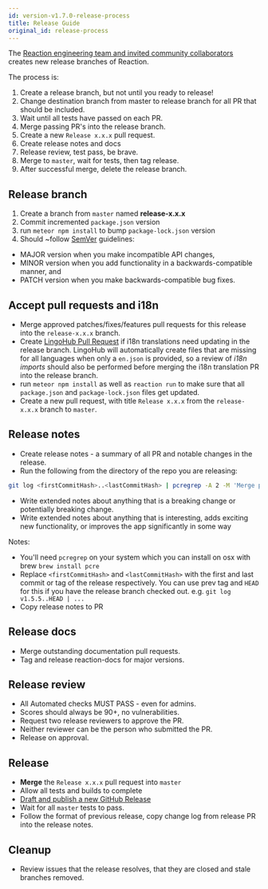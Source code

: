 ```yaml
---
id: version-v1.7.0-release-process
title: Release Guide
original_id: release-process
---
```

    
The [Reaction engineering team and invited community collaborators](https://github.com/orgs/reactioncommerce/people) creates new release branches of Reaction.

The process is:
1. Create a release branch, but not until you ready to release!
1. Change destination branch from master to release branch for all PR that should be included.
1. Wait until all tests have passed on each PR.
1. Merge passing PR's into the release branch.
1. Create a new `Release x.x.x` pull request.
1. Create release notes and docs
1. Release review, test pass, be brave.
1. Merge to `master`, wait for tests, then tag release.
1. After successful merge, delete the release branch.

## Release branch

1. Create a branch from `master` named **release-x.x.x**
2. Commit incremented `package.json` version
3. run `meteor npm install` to bump `package-lock.json` version
4. Should ~follow [SemVer](http://semver.org/) guidelines:

- MAJOR version when you make incompatible API changes,
- MINOR version when you add functionality in a backwards-compatible manner, and
- PATCH version when you make backwards-compatible bug fixes.

## Accept pull requests and i18n

- Merge approved patches/fixes/features pull requests for this release into the `release-x.x.x` branch.
- Create [LingoHub Pull Request](https://translate.lingohub.com/reaction-commerce/dashboard) if  i18n translations need updating in the release branch. LingoHub will automatically create files that are missing for all languages when only a `en.json` is provided, so a review of _i18n imports_ should also be performed before merging the i18n translation PR into the release branch.
- run `meteor npm install` as well as `reaction run` to make sure that all `package.json` and `package-lock.json` files get updated.
- Create a new pull request, with title `Release x.x.x` from the `release-x.x.x` branch to `master`.

## Release notes

- Create release notes - a summary of all PR and notable changes in the release.
- Run the following from the directory of the repo you are releasing:

```sh
git log <firstCommitHash>..<lastCommitHash> | pcregrep -A 2 -M 'Merge pull request' | perl -pe 's/Merge.*(#[0-9]{4}).*/$1/' | perl -pe 's/^(\-|#| |(\[[a-zA-Z]+\])+|\n)*//g' | perl -0777pe 's/([0-9]{4})\n(.+)\n/ - $2 (#$1)\n/g'
```

- Write extended notes about anything that is a breaking change or potentially breaking change.
- Write extended notes about anything that is interesting, adds exciting new functionality, or improves the app significantly in some way

Notes:

- You'll need `pcregrep` on your system which you can install on osx with brew `brew install pcre`
- Replace `<firstCommitHash>` and `<lastCommitHash>` with the first and last commit or tag of the release respectively. You can use prev tag and `HEAD` for this if you have the release branch checked out. e.g. `git log v1.5.5..HEAD | ...`
- Copy release notes to PR

## Release docs

- Merge outstanding documentation pull requests.
- Tag and release reaction-docs for major versions.

## Release review

- All Automated checks MUST PASS - even for admins.
- Scores should always be 90+, no vulnerabilities.
- Request two release reviewers to approve the PR.
- Neither reviewer can be the person who submitted the PR.
- Release on approval.

## Release

- **Merge** the `Release x.x.x` pull request into `master`
- Allow all tests and builds to complete
- [Draft and publish a new GitHub Release](https://github.com/reactioncommerce/reaction/releases)
- Wait for all `master` tests to pass.
- Follow the format of previous release, copy change log from release PR into the release notes.

## Cleanup

- Review issues that the release resolves, that they are closed and stale branches removed.
